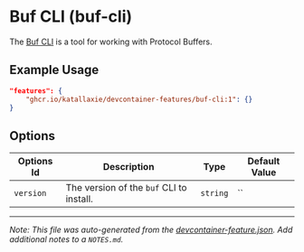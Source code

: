 
# Buf CLI (buf-cli)

The [Buf CLI](https://buf.build/) is a tool for working with Protocol Buffers.

## Example Usage

```json
"features": {
    "ghcr.io/katallaxie/devcontainer-features/buf-cli:1": {}
}
```

## Options

| Options Id | Description | Type | Default Value |
|-----|-----|-----|-----|
| `version` | The version of the `buf` CLI to install. | `string` | `` |

---

_Note: This file was auto-generated from the [devcontainer-feature.json](https://github.com/mikaello/devcontainer-features/blob/main/src/modern-shell-utils/devcontainer-feature.json).  Add additional notes to a `NOTES.md`._